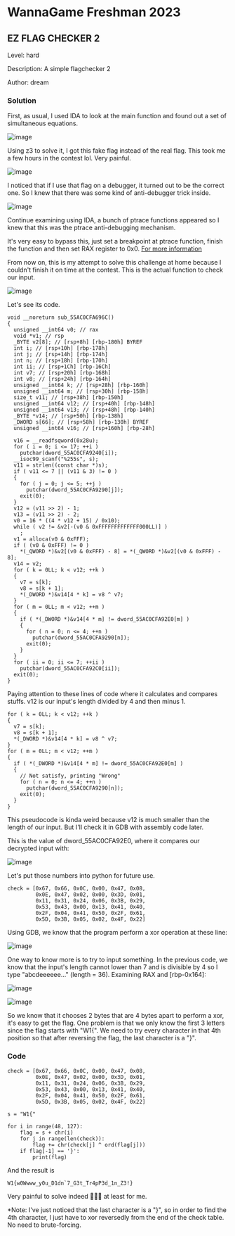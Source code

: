 # WannaGame Freshman 2023
## EZ FLAG CHECKER 2

Level: hard

Description: A simple flagchecker 2

Author: dream

### Solution

First, as usual, I used IDA to look at the main function and found out a set of simultaneous equations.

![image](https://github.com/san601/WannaGame-Freshman-2023/assets/144963803/3d9a8fbd-4a04-4b58-b0b6-008a6bf18c48)

Using z3 to solve it, I got this fake flag instead of the real flag. This took me a few hours in the contest lol. Very painful.

![image](https://github.com/san601/WannaGame-Freshman-2023/assets/144963803/6dfaf625-86b7-4fa7-b360-1766174ea462)

I noticed that if I use that flag on a debugger, it turned out to be the correct one. So I knew that there was some kind of anti-debugger trick inside.

![image](https://github.com/san601/WannaGame-Freshman-2023/assets/144963803/99313b1b-e941-4f3b-b095-8c80638c894d)

Continue examining using IDA, a bunch of ptrace functions appeared so I knew that this was the ptrace anti-debugging mechanism. 

It's very easy to bypass this, just set a breakpoint at ptrace function, finish the function and then set RAX register to 0x0. [For more information](https://jaybailey216.com/debugging-stripped-binaries/)

From now on, this is my attempt to solve this challenge at home because I couldn't finish it on time at the contest.
This is the actual function to check our input.

![image](https://github.com/san601/WannaGame-Freshman-2023/assets/144963803/f7b7a008-e34c-4b3a-a783-b444e002a40c)

Let's see its code.

```c=
void __noreturn sub_55AC0CFA696C()
{
  unsigned __int64 v0; // rax
  void *v1; // rsp
  _BYTE v2[8]; // [rsp+8h] [rbp-180h] BYREF
  int i; // [rsp+10h] [rbp-178h]
  int j; // [rsp+14h] [rbp-174h]
  int n; // [rsp+18h] [rbp-170h]
  int ii; // [rsp+1Ch] [rbp-16Ch]
  int v7; // [rsp+20h] [rbp-168h]
  int v8; // [rsp+24h] [rbp-164h]
  unsigned __int64 k; // [rsp+28h] [rbp-160h]
  unsigned __int64 m; // [rsp+30h] [rbp-158h]
  size_t v11; // [rsp+38h] [rbp-150h]
  unsigned __int64 v12; // [rsp+40h] [rbp-148h]
  unsigned __int64 v13; // [rsp+48h] [rbp-140h]
  _BYTE *v14; // [rsp+50h] [rbp-138h]
  _DWORD s[66]; // [rsp+58h] [rbp-130h] BYREF
  unsigned __int64 v16; // [rsp+160h] [rbp-28h]

  v16 = __readfsqword(0x28u);
  for ( i = 0; i <= 17; ++i )
    putchar(dword_55AC0CFA9240[i]);
  __isoc99_scanf("%255s", s);
  v11 = strlen((const char *)s);
  if ( v11 <= 7 || (v11 & 3) != 0 )
  {
    for ( j = 0; j <= 5; ++j )
      putchar(dword_55AC0CFA9290[j]);
    exit(0);
  }
  v12 = (v11 >> 2) - 1;
  v13 = (v11 >> 2) - 2;
  v0 = 16 * ((4 * v12 + 15) / 0x10);
  while ( v2 != &v2[-(v0 & 0xFFFFFFFFFFFFF000LL)] )
    ;
  v1 = alloca(v0 & 0xFFF);
  if ( (v0 & 0xFFF) != 0 )
    *(_QWORD *)&v2[(v0 & 0xFFF) - 8] = *(_QWORD *)&v2[(v0 & 0xFFF) - 8];
  v14 = v2;
  for ( k = 0LL; k < v12; ++k )
  {
    v7 = s[k];
    v8 = s[k + 1];
    *(_DWORD *)&v14[4 * k] = v8 ^ v7;
  }
  for ( m = 0LL; m < v12; ++m )
  {
    if ( *(_DWORD *)&v14[4 * m] != dword_55AC0CFA92E0[m] )
    {
      for ( n = 0; n <= 4; ++n )
        putchar(dword_55AC0CFA9290[n]);
      exit(0);
    }
  }
  for ( ii = 0; ii <= 7; ++ii )
    putchar(dword_55AC0CFA92C0[ii]);
  exit(0);
}
```

Paying attention to these lines of code where it calculates and compares stuffs. v12 is our input's length divided by 4 and then minus 1.

```c=
for ( k = 0LL; k < v12; ++k )
{
  v7 = s[k];
  v8 = s[k + 1];
  *(_DWORD *)&v14[4 * k] = v8 ^ v7;
}
for ( m = 0LL; m < v12; ++m )
{
  if ( *(_DWORD *)&v14[4 * m] != dword_55AC0CFA92E0[m] )
  {
    // Not satisfy, printing "Wrong"
    for ( n = 0; n <= 4; ++n )
      putchar(dword_55AC0CFA9290[n]);
    exit(0);
  }
}
```

This pseudocode is kinda weird because v12 is much smaller than the length of our input. But I'll check it in GDB with assembly code later.

This is the value of dword_55AC0CFA92E0, where it compares our decrypted input with:

![image](https://github.com/san601/WannaGame-Freshman-2023/assets/144963803/4e0c4831-473c-43d4-9056-a094f49c7c12)

Let's put those numbers into python for future use.

```python=
check = [0x67, 0x66, 0x0C, 0x00, 0x47, 0x08, 
         0x0E, 0x47, 0x02, 0x00, 0x3D, 0x01, 
         0x11, 0x31, 0x24, 0x06, 0x3B, 0x29, 
         0x53, 0x43, 0x00, 0x13, 0x41, 0x40, 
         0x2F, 0x04, 0x41, 0x50, 0x2F, 0x61, 
         0x5D, 0x3B, 0x05, 0x02, 0x4F, 0x22]

```

Using GDB, we know that the program perform a xor operation at these line:

![image](https://github.com/san601/WannaGame-Freshman-2023/assets/144963803/a3ab9119-5725-4564-b454-2dd0847e4c4d)

One way to know more is to try to input something. In the previous code, we know that the input's length cannot lower than 7 and is divisible by 4 so I type "abcdeeeeee..." (length = 36). Examining RAX and [rbp-0x164]:

![image](https://github.com/san601/WannaGame-Freshman-2023/assets/144963803/526a2856-b1a3-4e04-bc59-9c37032b726e)

![image](https://github.com/san601/WannaGame-Freshman-2023/assets/144963803/e711d49e-e94e-4ef8-af79-7ec3ed09b210)

So we know that it chooses 2 bytes that are 4 bytes apart to perform a xor, it's easy to get the flag. One problem is that we only know the first 3 letters since the flag starts with "W1{". We need to try every character in that 4th position so that after reversing the flag, the last character is a "}".

### Code
```python=
check = [0x67, 0x66, 0x0C, 0x00, 0x47, 0x08,
         0x0E, 0x47, 0x02, 0x00, 0x3D, 0x01,
         0x11, 0x31, 0x24, 0x06, 0x3B, 0x29,
         0x53, 0x43, 0x00, 0x13, 0x41, 0x40,
         0x2F, 0x04, 0x41, 0x50, 0x2F, 0x61,
         0x5D, 0x3B, 0x05, 0x02, 0x4F, 0x22]

s = "W1{"

for i in range(48, 127):
    flag = s + chr(i)
    for j in range(len(check)):
        flag += chr(check[j] ^ ord(flag[j]))
    if flag[-1] == '}':
        print(flag)
```

And the result is
```
W1{w0Wwww_y0u_D1dn`7_G3t_Tr4pP3d_1n_Z3!}
```

Very painful to solve indeed 🛐🛐🛐 at least for me.

*Note: I've just noticed that the last character is a "}", so in order to find the 4th character, I just have to xor reversedly from the end of the check table. No need to brute-forcing.

